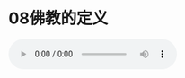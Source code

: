 
# 08佛教的定义

<audio controls src="https://s3.ap-northeast-1.wasabisys.com/hdcx/jmy/%e6%85%a7%e7%81%af%e7%a6%85%e4%bf%ae%e8%af%be/%e6%85%a7%e7%81%af%e7%a6%85%e4%bf%ae%e8%af%be%e7%ac%ac%e4%b8%80%e5%86%8c/08%20%e4%bd%9b%e6%95%99%e7%9a%84%e5%ae%9a%e4%b9%89.mp3" />

import TOCInline from '@theme/TOCInline';

<details>
<summary>目录</summary>
<TOCInline toc={toc} maxHeadingLevel='6' />
</details>



现在有很多学佛多年的人，还不清楚真正的佛法是什么，其所涵盖的范围究竟为何。不仅在汉地有很多人不懂何为真正的佛法，在藏地也有同样的问题。除了一些僧人以外，一般的农民或牧民大都对佛法的内涵不甚了解，认为只要能修佛塔、经堂或金碧辉煌的寺庙，或者念一点观音心咒，就是很不错的佛教徒了，但这些仅是做善事而已，不是学佛，也不是修行，所以，我们有必要对佛法或佛教的定义略作说明。

## 一、佛教的错误定义

### 佛教≠信仰

有些人认为，佛法是一种信仰。

信仰也即信心，佛法当然是需要信心的，但如果因此而说佛法就是信仰的话，又显得过于简单了，由于信心仅仅是佛法的许多观念之一。佛教的基础和重点都不是信仰，而是智慧和大悲。佛法虽然提倡信仰，但除了佛法以外，科学也有对信心的要求。譬如，现代人提倡对科学要有信心，如果有人不相信科学的话，可能连飞机都不敢坐了。正因为相信科技，相信飞机能将人从出发地带到目的地，人们才会去坐飞机。无论做世上的任何事，都要有信心才能成办，而佛教所谓的信心，也就是如此，所以，认为佛教仅是一种信仰是不正确的，信仰不能等同于佛法。

### 佛教≠哲学

那么，佛教是哲学吗？也不是。哲学有西洋哲学、东方哲学等不同的类别，虽说其中的某些思想与佛教相似，但没有任何哲理所剖析出的深度，能达到佛法的层次，所以，佛教也不等同于哲学。

### 佛教≠科学

佛教是科学吗？虽然佛教中的某些观点与科学相同，但也不能就此将二者画上等号。

### 佛教≠唯心主义

佛教是唯心主义吗？很多人认为，宗教是唯心主义，但这应该是针对西方宗教而言的。多数的西方哲学家都是唯心主义者，故而他们也将西方的宗教归入唯心主义的范畴，然而，佛教的思想与唯心主义是全然不同的，所以佛教也不是唯心主义。

佛教有四个宗派，其中的经部与一切有部根本就没有唯心的论点，属于大乘的中观也没有唯心的主张，而同属于大乘的唯识宗则包含了许多不同的派别，其中仅有一派所讲的小部份观点与唯心主义有些许相同。

例如，英国的经验唯心主义者贝克莱所主张的部分观点，就与唯识宗所说的：“境由心生，法由心造”表面上有些类似。罗素在《哲学问题》的第一章--“现象与实在”里，也对贝克莱的观点进行了剖析，并从中发现，要完全扳倒贝克莱的主张，还是有相当大的难度。尽管如此，唯心主义的这些见解，也根本达不到佛教唯识宗所探讨的深度。

除此之外，唯心主义与佛教的观点就再也没有任何相同之处了。

其实，不管是唯物主义、基督教、古印度宗教，还是其他宗教等等，都有与佛教相似的部分。然而，这些例子只说明了它们有相似之处，却不表示它们在整体上无分轩轾。因此，纵有部分雷同，也不可将佛教视为唯心主义，因为二者从根本上就不同，如果撇开小小的相似处，而从宏观的角度去看，其间的差异就更大了。由此可以证明，将宗教视为唯心主义的观点，纯粹是西方传来的一种主张，佛教是与此全然不符的。

举例来说，月称菩萨的《入中论》是代表大乘佛法最好的经典，该论认为：从世俗谛的角度来说，精神与物质都存在；从胜义谛的角度来说，则物质与精神均不存在，二者都是空性，并不是物质是空，精神是不空。月称菩萨进一步说道，这些都是释迦牟尼佛的观点，因为佛在《具舍论》中，对世俗谛的精神与物质都有所探讨，而在讲述《般若波罗蜜多》时，又同时破斥了精神与物质。换句话说，如果认为成立，则双双都成立；反之，则双双都要破斥。这是月称菩萨的论点。

而密宗宁玛巴的观点，则以无垢光尊者为代表，他认为：外境不是心，只是心的幻化而已。

唯心主义的观点我也知道一些，佛教与唯心主义的观点实在相去甚远，因此，根本不符合佛教是唯心主义的说法。其实也并没有人真正认为佛教是唯心主义，只说宗教是唯心主义而已，因为西方宗教确实是如此的。

综上所述，佛教不是唯心主义，因为它不认为精神是第一性；佛教当然也不是唯物主义，因为它不认为物质是第一性。

### 佛教≠宗教

佛教是宗教吗？

“宗教”这个词是从西方传来的，如果从宗教的英文单词religion本身的涵义来解释的话，则佛教也不能算是宗教，因为religion的字义中含有承认上帝存在的意思，西方有些人不认为佛教是宗教，就是由于佛教不承认造物主的存在。而过去佛教的一些高僧大德也持有同样的看法，说佛教不是宗教。我认为佛教也不是西方人所下定义的“宗教”，因为佛教向来都不承认上帝的存在。

既然如此，那么，佛教究竟为何呢？

## 二、佛教的定义

### 佛教＝佛学

佛教的真实含义就是佛学。因为佛教实际上就是释迦牟尼佛所传下来的学科；或者可以说，佛法是让凡夫人通过修学以达到佛之境界的一种方法，因此，佛教就是佛学。

### 佛教＝教＋证

佛经对佛教的定义就是两个字：“教”和“证”。教，是释迦牟尼佛亲口传讲的，或是经过释迦牟尼佛加持和开许，然后由菩萨们写下的经论，如藏传佛教的《丹珠儿》和《甘珠儿》；证，是指个人的修证，其中包括了戒--戒律、定--禅定、慧--智慧三部分。也就是说，教证这两个字代表了整个佛法；另外，还有更重要的两个字，也可以概括佛法的所有定义，那就是“智”和“悲”。下面就从智悲两方面来谈谈佛教。

所有的佛教，包括大乘、小乘，显宗、密宗的内容，都可归纳于智悲当中。智悲双运，是整个佛教的精华所在。修行就是要修智悲双运，所谓学佛，也就是学智慧与大悲。

那么，烧香、磕头、念经等等是不是学佛呢？是学佛的一部份，但不是最主要的内容。

佛是什么呢？唐卡中画的面色金黄、结跏趺坐的佛是不是真的佛呢？

那是不了义的佛。大乘佛法认为，佛的化身与报身，是佛陀为了度化凡夫与十地菩萨而分别显现的形象。佛为了能与凡夫人沟通，就必须显现化身。虽说每个众生都具有如来藏，但由于没有证悟，因此佛的法身对我们还无法起到作用。要想证悟，想走解脱道，就必须依靠化身与报身佛的引导，然而，化身与报身都不是真正的了义佛，唯有法身才是真佛。所谓的法身佛，就是指智悲双运。

我们学佛，就是要学智慧与大悲。所谓的成佛，就是指断尽所有的贪嗔痴烦恼之后，所显现出的原本具备的如来藏之所有智慧与大悲。除此之外，别无他意。

宁玛巴的高僧荣森班智达曾说过：佛教永不改变的定义，就是智与悲。除此之外，没有其他任何解释可以完整地表达佛法的内涵。

他还认为：学佛的方法不一而足，用哪个方法都行。譬如净土宗的念佛是方法之一，禅宗的打坐参禅也是一种方法，但不能认为除了念佛以外，其他的方法都不算是学佛；同样，出家人守出家戒，在家人守在家戒，这是两种方法。不能认为只有出家戒才是真正的戒律，或者认为守在家戒就不能成佛；密宗有气脉明点的修法，但这并不是成佛的唯一道路，不修气脉明点也可以成佛。这些都只是方法而已，有些方法可有可无，佛教并没有限定非用哪一种方法不可，但唯一不变的精华，就是智悲。任何方法如果修不出智慧与大悲，就不能成其为佛法。虽然这是荣森班智达的论点，但却是显密都认同的。

总而言之，如果从智悲两方面来表述佛法，就能完整地概括佛法的全貌。

如果有人问：什么是佛法？则可回答说：佛法就是智悲。

### 学佛是什么呢？就是学智慧与大悲

#### （一）智

所谓“智”，是指佛的智慧，其与世间的智慧不尽相同，但也有类似之处。譬如，佛对娑婆世界--亦即世间人所说的宇宙--的描述，或对世间种种事物的看法，既有与一般凡夫的观点一致的地方，也有出入较大之处，但无论如何，佛之所言都有其一定的道理。

例如，佛在描述宏观世界时，曾提到有须弥山、四大部洲等等的存在，这就与部分世人的宇宙观有着一定的差异，因为以常人的眼光来看，这些事物都是无法找到的。

虽然在之前，我就已经讲过佛陀为何要如此描述的原因，相对于古代的人来说，如果能明白这个道理，对生活在现代的我们更具有深刻的意义。因为，古代人对宇宙的形成与结构所知有限，当时的佛教徒也不会对这个议题进行进一步的思维，所以没有必须解释的迫切性，但在当今世界，依赖现代科技而形成的宇宙观，尤其是对宏观世界的认知早已深入人心，其中就有许多与佛教亦异亦同的观点。为了不让世人对佛教产生误会，所以有必要再次予以说明：

佛陀传法的首要目标，就是要向每一位听法者确切地传达三法印的义理，如果不能讲清三法印的道理，就失去了传法的意义。

凭什么说三法印如此重要呢？这是有经教为证的，佛陀在世期间，弟子曾问佛：佛陀圆寂后，若有外道假造佛经，该如何分辨正法与伪法呢？佛回答说：无论任何经论，只要包含了三法印的道理，都可纳入佛教之中，否则，就不是佛法。提纲挈领抓住要点，才是佛陀最看重的，这就是为什么佛传法时十分注重三法印的原因。

释迦牟尼佛住世期间，在释迦教法的听众当中，有着各种不同背景的众生──外道、婆罗门教徒、天人、非人等等。其中以婆罗门教徒为主的很多听众，都持有与实际不符的宇宙观。

佛陀深知，如果不合时宜地去驳斥他们，必然会引起他们的反感，弘扬佛法的事业也将受到威胁。为了与这些听众的根机相应，释迦牟尼佛便采用了一些善巧方便--虽然明知那些观点是不对的，却没有去推翻他们。只要能传讲三法印中诸行无常、有漏皆苦、诸法无我的道理，其他观点正确与否都不必在意。因为唯有通达三法印，才能让他们从轮回中解脱。其他诸如宇宙观等等学得再透彻，也与解脱没有任何关系。

正因为佛陀没有更正他们的其他观点，所以当时的宇宙观就被保留了下来。当听众的根机发生变化时，佛即会适时地驳斥他们原有的宇宙观或其他观点，并建立一种与其根机相应的宇宙观，这些都是佛陀传法时所用的善巧方便。之所以会有不同于现代的宇宙观出现在经典中，就是因为这个原因。

这种解释，并不是为了应付现代人所提出的“佛经内容与当代科学结论不一致”的质疑，才强词夺理用于搪塞的，而是在一千多年前就已经解释好了。因为当时的人并不具备现代人对宇宙所了解的知识，因此也没有必要作出什么解释。这就说明，佛陀利用这些权巧方法来调化众生，是具有远见卓识的表现。

佛陀自己也曾说过，为了适合不同听众的口味，他传法时讲过许多相互不一致的论点，但唯一不变的真理，就是空性。例如，从世俗谛的角度来说，三法印中的诸行无常及有漏皆苦是真理；然而从胜义谛的角度来看，就谈不上是绝对的真理。唯有其中的诸法无我，才是绝对的真理。

其实，纵使佛教对宏观世界的描述与现代人的认知不同，也不能证明佛教的观点是错误的。因为，所谓现代人对世界的认知，也只能说是现在生活在地球上的人类，用肉眼或仪器所能观察到的世界罢了，谁也不能就此认定这是唯一的宇宙真理。

佛教认为，六道众生看同样的一杯水，会有六种不同的显相；六道众生看世界，会看见六种不同的世界，这就是多种宇宙的概念。

就微观世界的层面来说，以前也讲过许多了，现在只略提一下。从过去的经典物理到相对论，再到量子物理，一路走来，这些科学的观点越来越接近佛教的论点。量子物理学的创始人也认为，自从提出了量子物理的论点，人类对物质世界的认知，已朝佛教等东方文明所指引的方向迈了一大步。我提到这些的原因，就是为了指出科学与佛陀智慧相似的地方。

而它们之间的不同之处，就是只有佛才能讲出的那些论点。不论是现代的科学或哲学，就算再往前发展成千上万年，也永远无法达到佛的境界──空性、光明、万法皆为佛的坛城、本来清净等等。世间所有的思维与逻辑，所有的聪明才智，甚至神通，都无法感知佛的这种境界，这就是佛的智慧凌驾于所有知识之上的表现。

话说回来，智悲的“智”，可以简单地解释为证悟空性的智慧。证悟空性包含了很多意义：证悟人无我，证悟显宗中观的空性，以及证悟大空性与光明；从密宗的观点来说，空性与光明没有任何分别，这也涵盖了大圆满的见解。

在世间流传下来的所有文献及思想中，都不存在大空性这个名词，即使有的话，也只是将物质分解到不能再分的粒子后，所剩的一片空白。而现在有些人就连这点都还不敢肯定，仍然要坚持保留能量的存在──能量也是物质。因为，如果连能量都不存在的话，那么所有的物质都将变成是无中生有的，对很多人来说，这是个无法接受的结论，因此，他们所能理解的程度，连显宗的境界都达不到。

我在前面提过，在微观世界中，科学与佛的见解稍微有些相似，但这还不是佛的境界。虽然有一些七、八十年前的中国学者，不论出家与在家人都有，曾用爱因斯坦的质能转换理论来解释空性，但都不是很恰当的，因为这种解释实际上是一种断见：质量转换成能量后，质量就消失了--原来存在的变成空无，但这并不是真正的空性。

佛所讲的空性，不须经过这种转换的过程，而且依照能量守恒定律，也无法承认从有到无的说法；即便承认，这些推导也绝对不符合佛教所讲的空性。事实上，真正的空性并不是物质变成空性，而是既是物质，又是空性，在物质现象存在的同时就是空性，这才是佛所说的空性。

尽管现代物理学家对物质世界的认知，已与佛的观点相当接近，但在精神层面或空性的见解上，现代人与佛教的智慧相比，仍有着天壤之别。

以世间人的智慧所能达到的最佳结果，充其量是能让日子过得更好一点，譬如科技的发达所带来的物质文明等等，可是也有人认为，科技带来的不是更好的生活，而是更复杂、更危险的生活，这种说法也并不是没有道理的。

相对而言，经由佛的智慧所能达到的结果，则是让每位众生都能从轮回中解脱。这不仅仅是书面上的理论，而是千真万确的事实。只要肯如理如法地修行，每个人都能亲身体验到这种结果。

以上所讲，就是佛教的“智”。

#### （二）悲

所谓“悲”，亦即大悲心。大悲心是大乘佛法的精华，因为所有的大乘发心，都是以大悲心为起始的。如果失去了大悲，就根本不能称为大乘佛法。

佛陀所讲的大悲，是世间所有的思想当中都根本不存在的见解。虽然中国的传统文化崇尚伦理道德，西洋文化提倡慈善与社会公益，但佛陀的自他平等、自他相换、自轻他重等思想，以及大乘菩萨所履行的无条件的奉献，却是整个世界绝无仅有的。

如果要细说大悲，则可从两方面着手：

##### 1、世俗方面的大悲

譬如，佛陀在学道之时，仅仅为了让一头饥饿的狮子填饱肚子，就毅然决然地布施了自己的身体；又譬如，倘若有人强迫这个房间里必须有一个人从十楼跳下去摔死，那么，符合大乘佛法真正意义的行为，就是房间里的每一个人都主动表示自己愿作那个跳楼人。这不只是嘴上说说罢了，而是发自内心的想到：“如果跳下去，一定会非常痛苦，不如让我来代替其他人承受这个痛苦吧！”

诸如此类的布施及忍辱等行为，都是世俗方面的大悲心。佛法的真正意义，是不仅要这样发心，还要有实际的行动；不仅要从事救灾、布施衣物、看护伤病患者等解决众生暂时痛苦的慈善活动，而且甘愿为众生的解脱付出包括生命在内的一切代价。

话说回来，我们不能因为慈善活动只能解决众生的暂时痛苦，就放弃力所能及的世间慈善之举。作为发心利众的大乘行人，社会上的慈善活动当然也应该参加。

戒律中有一则故事：一个重病卧床不起的比丘，由于没人照顾，所有大小便都拉在床上，污秽不堪的景象大家可以想象。

一天，释迦牟尼佛带着阿难来到这个比丘的住处。见到佛陀的大驾光临，比丘惶恐至极，然而，佛陀却轻言细语地安慰他，并让他把脏的衣物拿来，然后亲手替他洗。既然佛都能这么做，身为佛弟子的我们就更不用说了。不过，这还算不上是真正的悲心。真正的悲心，是在生死关头能做出舍己为人的决定，并付诸实行。虽然在某些其他的思想或理论中，也提及了这一点，但他们的悲心，却是片面的，范围很狭窄的；而佛的大悲心，却是针对所有的众生，而不是仅仅针对人类或佛教徒的。

##### 2、超世俗的大悲

更广、更伟大的悲心，是绝不止于让众生吃饱穿暖，虽然这些事也要做，但却不是重点。最重要的，是要让所有众生明白轮回的真相及解脱的方法。首先是令众生了解轮回的真相，然后教导他们如何从轮回中获得解脱。佛最伟大的慈悲即在于此。

为什么呢？譬如，纵使将一位病人照顾得无微不至，直到康复为止，但这样能防止他以后不再生病吗？不能。我们能解决的，只是这一次生病的问题罢了，他在以后的生生世世中所要经历的病痛，我们是爱莫能助的；任何形式的财物布施，都只能暂时地解决他人生活贫困、衣食无着的问题，却并非长远之计。只有让众生明了生老病死的真相，引导他们修行，从而踏上解脱道，才能彻底地、永久性地解决他们的所有痛苦，所以，这才是真正的利益众生、度化众生，才是真正意义上的救度。

唯有佛这样的悲心，才算得上是大悲，其他世间的慈悲只能说是“悲”而已，还不能用“大”来形容，因为大悲心与佛的智慧有着很密切的关系，而菩提心也就是大悲心。

大家都知道，虽然其他宗教所作的慈善事业比较多，但其以救人救世之名所挑起的战争也为数不少，所以，这是不是绝对的慈悲心还值得商榷。相对而言，佛教从来就没有要征服或降服的意思，佛也说过，他根本不在意人与人之间的战争所获得的胜利，他所强调的胜利，是通过调伏自相续所得到的胜利。

其实，大悲还有很多不同层次的意义：

佛曾经说过：“我告诉你们解脱的方法，要不要解脱，全由你们自己决定。”也就是说，每个众生的命运，都是掌握在自己手里的，而不是由佛陀来安排的。这种说法所表明的态度，就不像其他宗教所供奉的“救世主”或“造物主”，谁能上天堂，谁该下地狱，都由他们来主宰。由此可知，在大悲当中，也包含了佛教的自由、宽容、平等、和平等意义。

#### （三）智悲双运的修法

那么，该如何修智悲呢？

其实，菩萨所行持的六波罗蜜多，都没有超出智悲之义：布施、持戒、忍辱是大悲；禅定、智慧是智；精进则是智悲的助缘。以智悲二字来界定佛教的意义，是简捷的说法，其深广的内涵，就是六波罗蜜多。

既然整个佛法的精华，就在于智悲二字，那么，是否有什么方法可在一座当中将八万四千个法门都涵盖呢？答案是肯定的，方法就是修智与悲。

有人会提出疑问：修大悲心需要细密深刻的思维，而证悟空性的智慧又不需要任何杂念，既然如此相互矛盾，又怎能在一座当中同时修呢？

对我们初学者来说，首先要修菩提心、受菩萨戒，一旦受了戒，菩萨戒的戒体──菩提心就已经存在于我们的相续当中，在此基础上，就可以进一步修空性。

当进入空性的状态时，并没有明显地思维“愿一切众生脱离轮回痛苦”，也可说是没有明显的大悲心，但因为之前受的菩萨戒戒体已存在于心中，故而，当心进入空性境界时，菩萨戒也随之而进入空性之中。我们要知道，菩萨戒并非物质，而是一种心的状态，虽然在进入空性境界时，心里并没有任何明显的念头，但菩萨戒却是存在的，所以，心与菩萨戒不分彼此，同时都可以进入空性的境界。此时菩萨戒即是空性，空性即是菩萨戒，这就是智悲双运。

所谓双运的意思，就是当我们在证悟空性的境界中停下来时，心既是证悟空性的智慧，又与菩萨戒无二无别。如果能这样修，则所有大乘佛法的精华都已包含，再没有什么需要修的法了！

这是初学者的智悲双运修法，如果能这样修，则仅在一个坐垫上、一个位置上或同一时间内，就可以将佛的八万四千法门之精华彻底无余地修完。

菩提心与空性的具体修法在此无须重提，只要将两个修法合并即可。

当然，在大悲心之前，还是要先有出离心。倘若自己对轮回痛苦都没有感受的话，是无法对众生生起慈悲心的，因为慈悲心的来源，即是众生的痛苦。没有慈悲心，菩提心也无从生起。出离心的另一个条件，是希求解脱。当看到众生在遭受痛苦折磨时，发愿要让他们获得解脱。但转念一想，如果自己都不能先解脱的话，又如何能带众生解脱呢？这样一来，出离心的两个条件就都具备了。

出离心是菩提心的基础，有了菩提心就可受菩萨戒，而菩萨戒是可以自受的，在受持菩萨戒之后，便开始修空性。当菩提心与空性结合在一起时，即为智悲双运。有了这样的见解，则所有大乘显密教法的精华都已了然于心。

出离心、菩提心要一个个分开修，最后进入空性的境界，这样一来，前面修的出离心与菩提心，也就成了空性的智慧。

此处所说的空性智慧，不像小乘的人无我见解，它是含有大悲心成分的，而在大悲当中，又有证悟的智慧。这些智悲双运的见解与修法，囊括了所有佛法的涵义，说起来虽然这么简单，真要做起来时，却也并不是那么容易的。

出离心的生起，要靠人身难得、死亡无常等外加行；而生起菩提心的条件，则是积累资粮(修曼茶罗)，及清净业障(修金刚萨埵)。显然，不论选择哪种方法学佛，都离不开外加行与内加行的修法，这也是我一直强调修加行的原因。

现在我们都已经知道，佛教的真正意义，是智与悲。从今往后，我们学佛就学这两个字，修行就修这两个字，除此之外，没有任何可学可修的了！
